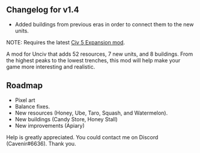 ## Changelog for v1.4
- Added buildings from previous eras in order to connect them to the new units.

NOTE: Requires the latest [Civ 5 Expansion mod](https://cdn.discordapp.com/attachments/718432409816662118/718474451200638976/Civ5ExpansionModv3.1.zip).

A mod for Unciv that adds 52 resources, 7 new units, and 8 buildings. From the highest peaks to the lowest trenches, this mod will help make your game more interesting and realistic.

## Roadmap
- Pixel art
- Balance fixes.
- New resources (Honey, Ube, Taro, Squash, and Watermelon).
- New buildings (Candy Store, Honey Stall)
- New improvements (Apiary)

Help is greatly appreciated. You could contact me on Discord (Cavenir#6636). Thank you.
